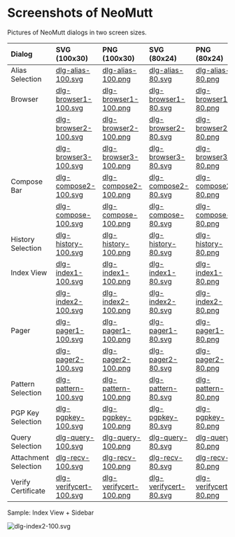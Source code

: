 # Screenshots of NeoMutt

Pictures of NeoMutt dialogs in two screen sizes.

| Dialog               | SVG (100x30)                                     | PNG (100x30)                                     | SVG (80x24)                                    | PNG (80x24)                                    |
| :------------------- | :----------------------------------------------- | :----------------------------------------------- | :--------------------------------------------- | :--------------------------------------------- |
| Alias Selection      | [dlg-alias-100.svg](https://github.com/neomutt/gfx/raw/master/screenshots/screenshot/dlg-alias-100.svg)           | [dlg-alias-100.png](https://github.com/neomutt/gfx/raw/master/screenshots/screenshot/dlg-alias-100.png)           | [dlg-alias-80.svg](https://github.com/neomutt/gfx/raw/master/screenshots/screenshot/dlg-alias-80.svg)           | [dlg-alias-80.png](https://github.com/neomutt/gfx/raw/master/screenshots/screenshot/dlg-alias-80.png)           |
| Browser              | [dlg-browser1-100.svg](https://github.com/neomutt/gfx/raw/master/screenshots/screenshot/dlg-browser1-100.svg)     | [dlg-browser1-100.png](https://github.com/neomutt/gfx/raw/master/screenshots/screenshot/dlg-browser1-100.png)     | [dlg-browser1-80.svg](https://github.com/neomutt/gfx/raw/master/screenshots/screenshot/dlg-browser1-80.svg)     | [dlg-browser1-80.png](https://github.com/neomutt/gfx/raw/master/screenshots/screenshot/dlg-browser1-80.png)     |
|                      | [dlg-browser2-100.svg](https://github.com/neomutt/gfx/raw/master/screenshots/screenshot/dlg-browser2-100.svg)     | [dlg-browser2-100.png](https://github.com/neomutt/gfx/raw/master/screenshots/screenshot/dlg-browser2-100.png)     | [dlg-browser2-80.svg](https://github.com/neomutt/gfx/raw/master/screenshots/screenshot/dlg-browser2-80.svg)     | [dlg-browser2-80.png](https://github.com/neomutt/gfx/raw/master/screenshots/screenshot/dlg-browser2-80.png)     |
|                      | [dlg-browser3-100.svg](https://github.com/neomutt/gfx/raw/master/screenshots/screenshot/dlg-browser3-100.svg)     | [dlg-browser3-100.png](https://github.com/neomutt/gfx/raw/master/screenshots/screenshot/dlg-browser3-100.png)     | [dlg-browser3-80.svg](https://github.com/neomutt/gfx/raw/master/screenshots/screenshot/dlg-browser3-80.svg)     | [dlg-browser3-80.png](https://github.com/neomutt/gfx/raw/master/screenshots/screenshot/dlg-browser3-80.png)     |
| Compose Bar          | [dlg-compose2-100.svg](https://github.com/neomutt/gfx/raw/master/screenshots/screenshot/dlg-compose2-100.svg)     | [dlg-compose2-100.png](https://github.com/neomutt/gfx/raw/master/screenshots/screenshot/dlg-compose2-100.png)     | [dlg-compose2-80.svg](https://github.com/neomutt/gfx/raw/master/screenshots/screenshot/dlg-compose2-80.svg)     | [dlg-compose2-80.png](https://github.com/neomutt/gfx/raw/master/screenshots/screenshot/dlg-compose2-80.png)     |
|                      | [dlg-compose-100.svg](https://github.com/neomutt/gfx/raw/master/screenshots/screenshot/dlg-compose-100.svg)       | [dlg-compose-100.png](https://github.com/neomutt/gfx/raw/master/screenshots/screenshot/dlg-compose-100.png)       | [dlg-compose-80.svg](https://github.com/neomutt/gfx/raw/master/screenshots/screenshot/dlg-compose-80.svg)       | [dlg-compose-80.png](https://github.com/neomutt/gfx/raw/master/screenshots/screenshot/dlg-compose-80.png)       |
| History Selection    | [dlg-history-100.svg](https://github.com/neomutt/gfx/raw/master/screenshots/screenshot/dlg-history-100.svg)       | [dlg-history-100.png](https://github.com/neomutt/gfx/raw/master/screenshots/screenshot/dlg-history-100.png)       | [dlg-history-80.svg](https://github.com/neomutt/gfx/raw/master/screenshots/screenshot/dlg-history-80.svg)       | [dlg-history-80.png](https://github.com/neomutt/gfx/raw/master/screenshots/screenshot/dlg-history-80.png)       |
| Index View           | [dlg-index1-100.svg](https://github.com/neomutt/gfx/raw/master/screenshots/screenshot/dlg-index1-100.svg)         | [dlg-index1-100.png](https://github.com/neomutt/gfx/raw/master/screenshots/screenshot/dlg-index1-100.png)         | [dlg-index1-80.svg](https://github.com/neomutt/gfx/raw/master/screenshots/screenshot/dlg-index1-80.svg)         | [dlg-index1-80.png](https://github.com/neomutt/gfx/raw/master/screenshots/screenshot/dlg-index1-80.png)         |
|                      | [dlg-index2-100.svg](https://github.com/neomutt/gfx/raw/master/screenshots/screenshot/dlg-index2-100.svg)         | [dlg-index2-100.png](https://github.com/neomutt/gfx/raw/master/screenshots/screenshot/dlg-index2-100.png)         | [dlg-index2-80.svg](https://github.com/neomutt/gfx/raw/master/screenshots/screenshot/dlg-index2-80.svg)         | [dlg-index2-80.png](https://github.com/neomutt/gfx/raw/master/screenshots/screenshot/dlg-index2-80.png)         |
| Pager                | [dlg-pager1-100.svg](https://github.com/neomutt/gfx/raw/master/screenshots/screenshot/dlg-pager1-100.svg)         | [dlg-pager1-100.png](https://github.com/neomutt/gfx/raw/master/screenshots/screenshot/dlg-pager1-100.png)         | [dlg-pager1-80.svg](https://github.com/neomutt/gfx/raw/master/screenshots/screenshot/dlg-pager1-80.svg)         | [dlg-pager1-80.png](https://github.com/neomutt/gfx/raw/master/screenshots/screenshot/dlg-pager1-80.png)         |
|                      | [dlg-pager2-100.svg](https://github.com/neomutt/gfx/raw/master/screenshots/screenshot/dlg-pager2-100.svg)         | [dlg-pager2-100.png](https://github.com/neomutt/gfx/raw/master/screenshots/screenshot/dlg-pager2-100.png)         | [dlg-pager2-80.svg](https://github.com/neomutt/gfx/raw/master/screenshots/screenshot/dlg-pager2-80.svg)         | [dlg-pager2-80.png](https://github.com/neomutt/gfx/raw/master/screenshots/screenshot/dlg-pager2-80.png)         |
| Pattern Selection    | [dlg-pattern-100.svg](https://github.com/neomutt/gfx/raw/master/screenshots/screenshot/dlg-pattern-100.svg)       | [dlg-pattern-100.png](https://github.com/neomutt/gfx/raw/master/screenshots/screenshot/dlg-pattern-100.png)       | [dlg-pattern-80.svg](https://github.com/neomutt/gfx/raw/master/screenshots/screenshot/dlg-pattern-80.svg)       | [dlg-pattern-80.png](https://github.com/neomutt/gfx/raw/master/screenshots/screenshot/dlg-pattern-80.png)       |
| PGP Key Selection    | [dlg-pgpkey-100.svg](https://github.com/neomutt/gfx/raw/master/screenshots/screenshot/dlg-pgpkey-100.svg)         | [dlg-pgpkey-100.png](https://github.com/neomutt/gfx/raw/master/screenshots/screenshot/dlg-pgpkey-100.png)         | [dlg-pgpkey-80.svg](https://github.com/neomutt/gfx/raw/master/screenshots/screenshot/dlg-pgpkey-80.svg)         | [dlg-pgpkey-80.png](https://github.com/neomutt/gfx/raw/master/screenshots/screenshot/dlg-pgpkey-80.png)         |
| Query Selection      | [dlg-query-100.svg](https://github.com/neomutt/gfx/raw/master/screenshots/screenshot/dlg-query-100.svg)           | [dlg-query-100.png](https://github.com/neomutt/gfx/raw/master/screenshots/screenshot/dlg-query-100.png)           | [dlg-query-80.svg](https://github.com/neomutt/gfx/raw/master/screenshots/screenshot/dlg-query-80.svg)           | [dlg-query-80.png](https://github.com/neomutt/gfx/raw/master/screenshots/screenshot/dlg-query-80.png)           |
| Attachment Selection | [dlg-recv-100.svg](https://github.com/neomutt/gfx/raw/master/screenshots/screenshot/dlg-recv-100.svg)             | [dlg-recv-100.png](https://github.com/neomutt/gfx/raw/master/screenshots/screenshot/dlg-recv-100.png)             | [dlg-recv-80.svg](https://github.com/neomutt/gfx/raw/master/screenshots/screenshot/dlg-recv-80.svg)             | [dlg-recv-80.png](https://github.com/neomutt/gfx/raw/master/screenshots/screenshot/dlg-recv-80.png)             |
| Verify Certificate   | [dlg-verifycert-100.svg](https://github.com/neomutt/gfx/raw/master/screenshots/screenshot/dlg-verifycert-100.svg) | [dlg-verifycert-100.png](https://github.com/neomutt/gfx/raw/master/screenshots/screenshot/dlg-verifycert-100.png) | [dlg-verifycert-80.svg](https://github.com/neomutt/gfx/raw/master/screenshots/screenshot/dlg-verifycert-80.svg) | [dlg-verifycert-80.png](https://github.com/neomutt/gfx/raw/master/screenshots/screenshot/dlg-verifycert-80.png) |

Sample: Index View + Sidebar

![dlg-index2-100.svg](https://github.com/neomutt/gfx/raw/master/screenshots/screenshot/dlg-index2-100.svg)
